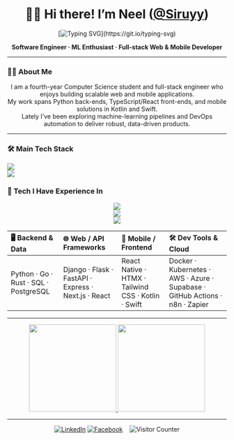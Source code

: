<div align="center">

# 👋🏼 Hi there! I’m **Neel** ([@Siruyy](https://github.com/Siruyy))

[![Typing SVG](https://readme-typing-svg.demolab.com?font=jetbrains+mono&weight=600&size=20&duration=5000&pause=1000&width=1000&height=30&center=true&vCenter=true&lines=Hi!+Welcome+to+my+profile!;Thanks+for+dropping+by!)](https://git.io/typing-svg)

**Software Engineer · ML Enthusiast · Full-stack Web & Mobile Developer**

</div>

---

### 🧑‍💻 About Me
<p align="center">
  I am a fourth-year Computer Science student and full-stack engineer who enjoys building scalable web and mobile applications.<br>
  My work spans Python back-ends, TypeScript/React front-ends, and mobile solutions in Kotlin and Swift.<br>
  Lately I’ve been exploring machine-learning pipelines and DevOps automation to deliver robust, data-driven products.
</p>

<hr>

### 🛠️ Main Tech Stack
<p align="left">
  <!-- 11 icons, 2 lines for readability -->
  <img src="https://skillicons.dev/icons?i=py,js,ts,react,tailwindcss,supabase&perline=6" /><br>
  <img src="https://skillicons.dev/icons?i=postgres,pytorch,docker,kubernetes,azure&perline=6" />
</p>

### 🧩 Tech I Have Experience In
<p align="center">
  <!-- row 1 -->
  <img src="https://skillicons.dev/icons?i=rust,kotlin,swift,html,css,nodejs,express,htmx,nextjs,django" /><br>
  <!-- row 2 -->
  <img src="https://skillicons.dev/icons?i=flask,fastapi,aws,git,github,vscode,linux,tensorflow,go" /><br>
  <!-- row 3 -->
  <img src="https://skillicons.dev/icons?i=redis,mongo,mysql,sqlite,figma,firebase,heroku,arduino,raspberrypi,bash" />
</p>


<div align="center">

| **🖥️ Backend & Data** | **🌐 Web / API Frameworks** | **📱 Mobile / Frontend** | **🛠️ Dev Tools & Cloud** |
| :--- | :--- | :--- | :--- |
| Python · Go · Rust · SQL · PostgreSQL | Django · Flask · FastAPI · Express · Next.js · React | React Native · HTMX · Tailwind CSS · Kotlin · Swift | Docker · Kubernetes · AWS · Azure · Supabase · GitHub Actions · n8n · Zapier |

</div>

---

<div align="center">
  <a href="https://github.com/Siruyy">
    <img height="200"
         src="https://github-readme-stats.vercel.app/api?username=Siruyy&theme=apprentice&hide_rank=true&show_icons=true" />
  </a>
  <a href="https://github.com/Siruyy">
    <img height="200"
         src="https://github-readme-stats.vercel.app/api/top-langs/?username=Siruyy&size_weight=0&count_weight=1&theme=apprentice&layout=compact&langs_count=6&card_width=270&hide=css,html" />
  </a>
</div>

---

<div align="center">

[![LinkedIn](https://img.shields.io/badge/-LinkedIn-0077B5?style=flat-square&logo=linkedin&logoColor=white)](https://www.linkedin.com/in/rulysses/)
[![Facebook](https://img.shields.io/badge/-Facebook-1877F2?style=flat-square&logo=facebook&logoColor=white)](https://www.facebook.com/aduhbuh/)
&nbsp;&nbsp;
![Visitor Counter](https://komarev.com/ghpvc/?username=Siruyy&label=Visitors&color=0e75b6&style=flat)

</div>
